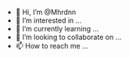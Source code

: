 - 👋 Hi, I’m @Mhrdnn
- 👀 I’m interested in ...
- 🌱 I’m currently learning ...
- 💞️ I’m looking to collaborate on ...
- 📫 How to reach me ...

<!---
Mhrdnn/Mhrdnn is a ✨ special ✨ repository because its `README.md` (this file) appears on your GitHub profile.
You can click the Preview link to take a look at your changes.
--->
